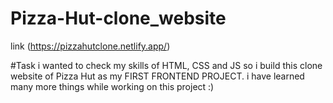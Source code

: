 # Pizza-Hut-clone_website

link (https://pizzahutclone.netlify.app/)


#Task 
i wanted to check my skills of HTML, CSS and JS so i build this clone website of Pizza Hut as my FIRST FRONTEND PROJECT. i have learned many more things while working on this project :)

